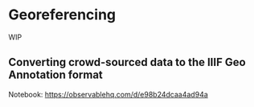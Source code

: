 # Georeferencing

WIP

## Converting crowd-sourced data to the IIIF Geo Annotation format

Notebook: https://observablehq.com/d/e98b24dcaa4ad94a